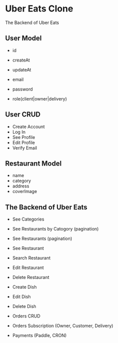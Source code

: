 # Uber Eats Clone

The Backend of Uber Eats

## User Model

- id
- createAt
- updateAt

- email
- password
- role(client|owner|delivery)

## User CRUD
- Create Account
- Log In
- See Profile
- Edit Profile
- Verify Email

## Restaurant Model

- name
- category
- address
- coverImage

## The Backend of Uber Eats

- See Categories
- See Restaurants by Catogory (pagination)
- See Restaurants (pagination)
- See Restaurant
- Search Restaurant
 
- Edit Restaurant
- Delete Restaurant

- Create Dish
- Edit Dish
- Delete Dish

- Orders CRUD
- Orders Subscription (Owner, Customer, Delivery)

- Payments (Paddle, CRON)